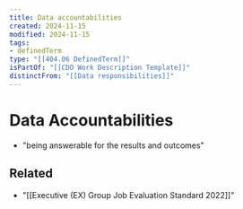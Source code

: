 ```yaml
---
title: Data accountabilities
created: 2024-11-15
modified: 2024-11-15
tags:
- definedTerm
type: "[[404.06 DefinedTerm]]"
isPartOf: "[[CDO Work Description Template]]"
distinctFrom: "[[Data responsibilities]]"
---
```

# Data Accountabilities
- "being answerable for the results and outcomes"

## Related
- "[[Executive (EX) Group Job Evaluation Standard 2022]]"